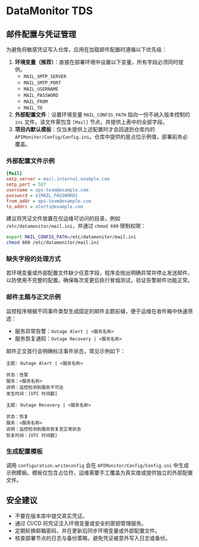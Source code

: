 # DataMonitor TDS

## 邮件配置与凭证管理

为避免将敏感凭证写入仓库，应用在加载邮件配置时遵循以下优先级：

1. **环境变量（推荐）**：直接在部署环境中设置以下变量，所有字段必须同时提供。
   - `MAIL_SMTP_SERVER`
   - `MAIL_SMTP_PORT`
   - `MAIL_USERNAME`
   - `MAIL_PASSWORD`
   - `MAIL_FROM`
   - `MAIL_TO`
2. **外部配置文件**：设置环境变量 `MAIL_CONFIG_PATH` 指向一份不纳入版本控制的 `ini` 文件。该文件需包含 `[Mail]` 节点，并提供上表中的全部字段。
3. **项目内默认模板**：仅当未提供上述配置时才会回退到仓库内的 `APIMonitor/Config/Config.ini`。仓库中提供的是占位示例值，部署前务必覆盖。

### 外部配置文件示例

```ini
[Mail]
smtp_server = mail.internal.example.com
smtp_port = 587
username = ops-team@example.com
password = ${MAIL_PASSWORD}
from_addr = ops-team@example.com
to_addrs = alerts@example.com
```

建议将凭证文件放置在仅运维可访问的目录，例如 `/etc/datamonitor/mail.ini`，并通过 `chmod 600` 限制权限：

```bash
export MAIL_CONFIG_PATH=/etc/datamonitor/mail.ini
chmod 600 /etc/datamonitor/mail.ini
```

### 缺失字段的处理方式

若环境变量或外部配置文件缺少任意字段，程序会抛出明确异常并停止发送邮件，以防使用不完整的配置。确保每次变更后执行冒烟测试，验证告警邮件功能正常。

### 邮件主题与正文示例

监控程序根据不同事件类型生成固定的邮件主题前缀，便于运维在收件箱中快速筛选：

- 服务异常告警：`Outage Alert | <服务名称>`
- 服务恢复通知：`Outage Recovery | <服务名称>`

邮件正文首行会明确标注事件状态，常见示例如下：

```
主题: Outage Alert | <服务名称>

状态：告警
服务：<服务名称>
说明：监控检测到服务不可达
发生时间：[UTC 时间戳]
```

```
主题: Outage Recovery | <服务名称>

状态：恢复
服务：<服务名称>
说明：监控检测到服务恢复至正常状态
恢复时间：[UTC 时间戳]
```

### 生成配置模板

调用 `configuration.writeconfig` 会在 `APIMonitor/Config/Config.ini` 中生成示例模板。模板仅包含占位符，运维需要手工覆盖为真实值或提供独立的外部配置文件。

## 安全建议

- 不要在版本库中提交真实凭证。
- 通过 CI/CD 将凭证注入环境变量或安全的密钥管理服务。
- 定期轮换邮箱密码，并在更新后同步环境变量或外部配置文件。
- 核查部署节点的日志与备份策略，避免凭证被意外写入日志或备份。
